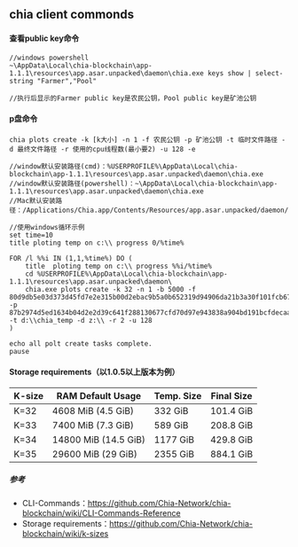 ## chia client commonds
#### 查看public key命令
    //windows powershell
    ~\AppData\Local\chia-blockchain\app-1.1.1\resources\app.asar.unpacked\daemon\chia.exe keys show | select-string "Farmer","Pool"

    //执行后显示的Farmer public key是农民公钥，Pool public key是矿池公钥
#### p盘命令
    chia plots create -k [k大小] -n 1 -f 农民公钥 -p 矿池公钥 -t 临时文件路径 -d 最终文件路径 -r 使用的cpu线程数(最小要2) -u 128 -e

    //window默认安装路径(cmd)：%USERPROFILE%\AppData\Local\chia-blockchain\app-1.1.1\resources\app.asar.unpacked\daemon\chia.exe
    //window默认安装路径(powershell)：~\AppData\Local\chia-blockchain\app-1.1.1\resources\app.asar.unpacked\daemon\chia.exe
    //Mac默认安装路径：/Applications/Chia.app/Contents/Resources/app.asar.unpacked/daemon/chia

    //使用windows循环示例  
    set time=10
    title ploting temp on c:\\ progress 0/%time%

    FOR /l %%i IN (1,1,%time%) DO (
        title  ploting temp on c:\\ progress %%i/%time%
        cd %USERPROFILE%\AppData\Local\chia-blockchain\app-1.1.1\resources\app.asar.unpacked\daemon\
        chia.exe plots create -k 32 -n 1 -b 5000 -f 80d9db5e03d373d45fd7e2e315b00d2ebac9b5a0b652319d94906da21b3a30f101fcb673ffbe17d4949d2723f6a4f3bb -p 87b2974d5ed1634b04d2e2d39c641f288130677cfd70d97e943838a904bd191bcfdecaa34e591d4a8456e3b995a38dbf -t d:\\chia_temp -d z:\\ -r 2 -u 128
    )

    echo all polt create tasks complete.
    pause

#### Storage requirements（以1.0.5以上版本为例）
| K-size      | RAM Default Usage | Temp. Size | Final Size |
| ----------- | -------------------- | -------- | ---------- |
| K=32        | 4608 MiB (4.5 GiB)   | 332 GiB  | 101.4 GiB  |
| K=33        | 7400 MiB (7.3 GiB)   | 589 GiB  | 208.8 GiB  |
| K=34        | 14800 MiB (14.5 GiB) | 1177 GiB | 429.8 GiB  |
| K=35        | 29600 MiB (29 GiB)   | 2355 GiB | 884.1 GiB  |

##### 参考
- CLI-Commands：https://github.com/Chia-Network/chia-blockchain/wiki/CLI-Commands-Reference
- Storage requirements：https://github.com/Chia-Network/chia-blockchain/wiki/k-sizes


